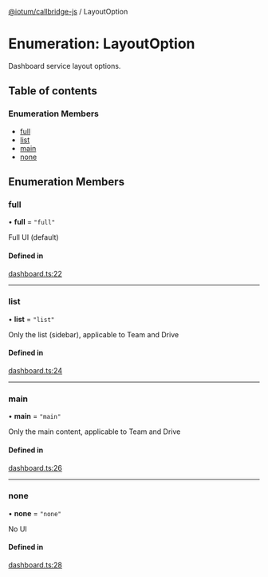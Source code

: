 [@iotum/callbridge-js](../README.md) / LayoutOption

# Enumeration: LayoutOption

Dashboard service layout options.

## Table of contents

### Enumeration Members

- [full](LayoutOption.md#full)
- [list](LayoutOption.md#list)
- [main](LayoutOption.md#main)
- [none](LayoutOption.md#none)

## Enumeration Members

### full

• **full** = ``"full"``

Full UI (default)

#### Defined in

[dashboard.ts:22](https://github.com/iotum/callbridge-js/blob/f8d63a3/src/dashboard.ts#L22)

___

### list

• **list** = ``"list"``

Only the list (sidebar), applicable to Team and Drive

#### Defined in

[dashboard.ts:24](https://github.com/iotum/callbridge-js/blob/f8d63a3/src/dashboard.ts#L24)

___

### main

• **main** = ``"main"``

Only the main content, applicable to Team and Drive

#### Defined in

[dashboard.ts:26](https://github.com/iotum/callbridge-js/blob/f8d63a3/src/dashboard.ts#L26)

___

### none

• **none** = ``"none"``

No UI

#### Defined in

[dashboard.ts:28](https://github.com/iotum/callbridge-js/blob/f8d63a3/src/dashboard.ts#L28)
